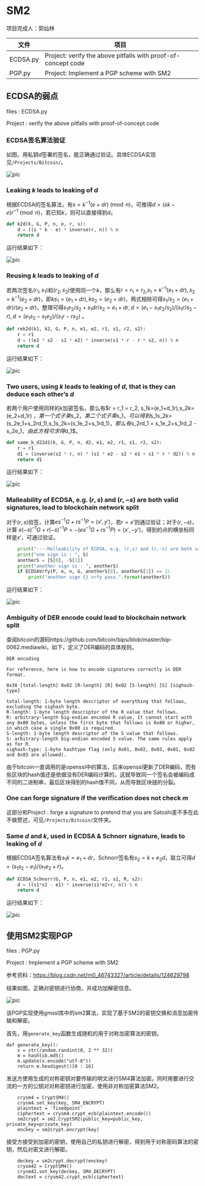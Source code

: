# SM2

项目完成人：郭灿林

|文件|项目|
|-|-|
|ECDSA.py|Project: verify the above pitfalls with proof-of-concept code|
|PGP.py|Project: Implement a PGP scheme with SM2|

## ECDSA的弱点

files : ECDSA.py

Project : verify the above pitfalls with proof-of-concept code

### ECDSA签名算法验证

如图，用私钥$d$签署的签名，能正确通过验证。具体ECDSA实现见`/Projects/Bitcoin/`。

![pic](./ScreenShot/ECDSAsig.png)

### Leaking $k$ leads to leaking of $d$

根据ECDSA的签名算法，有$s = k^{-1}(e + dr) \pmod{n}$，可推得$d = (sk - e)  r^{-1} \pmod{n}$，若已知$k$，则可以直接得到$d$。

```python
def k2d(k, G, P, n, e, r, s):
    d = ((s * k - e) * inverse(r, n)) % n
    return d
```

运行结果如下：

![pic](./ScreenShot/k2d.png)

### Reusing $k$ leads to leaking of $d$

若两次签名$(r_1,s_1)$和$(r_2,s_2)$使用同一个$k$，那么有$r = r_1 = r_2$,$s_1=k^{-1}(e_1+dr),s_2=k^{-1}(e_2+dr)$，即$ks_1=(e_1+dr),ks_2=(e_2+dr)$，两式相除可得$s_1/s_2=(e_1+dr)/(e_2+dr)$，整理可得$s_1e_2/s_2 +s_1dr/s_2 = e_1 + dr, d= (e_1-s_1e_2/s_2)/(s_1r/s_2-r),d = (e_1s_2-s_1e_2)/(s_1r-rs_2)$ 。

```python
def rek2d(k1, k2, G, P, n, e1, e2, r1, s1, r2, s2):
    r = r1
    d = ((e1 * s2 - s1 * e2) * inverse(s1 * r - r * s2, n)) % n
    return d
```

运行结果如下：

![pic](./ScreenShot/rek2d.png)

### Two users, using $k$ leads to leaking of $d$, that is they can deduce each other’s $d$

若两个用户使用同样的$k$加密签名，那么有$r = r_1 = r_2, s_1k=(e_1+d_1r),s_2k=(e_2+d_1r) $，第一个式子乘$s_2$，第二个式子乘$s_1$，可以得到$s_1s_2k=(s_2e_1+s_2rd_1),s_1s_2k=(s_1e_2+s_1rd_1)$，那么有$s_2rd_1 = s_1e_2+s_1rd_2 - s_2e_1$，由此方程可求得$d_1$。

```python
def same_k_d22d1(k, G, P, n, d2, e1, e2, r1, s1, r2, s2):
    r = r1
    d1 = (inverse(s2 * r, n) * (s1 * e2 - s2 * e1 + s1 * r * d2)) % n
    return d1
```

运行结果如下：

![pic](./ScreenShot/same_k_d22d1.png)

### Malleability of ECDSA, e.g. $(r,s)$ and $(r,-s)$ are both valid signatures, lead to blockchain network split

对于$(r,s)$验签，计算$es^{-1}G+rs^{-1}P=(x',y')$，若$r = x'$则通过验证；对于$(r,-s)$，计算
$e(-s)^{-1}G+r(-s)^{-1}P=-(es^{-1}G+rs^{-1}P)=(x',-y')$，得到的点的横坐标同样是$x'$，可通过验证。
```python
    print("----Malleability of ECDSA, e.g. (r,s) and (r,-s) are both valid signatures, lead to blockchain network split")
    print("one sign is : ", S)
    anotherS = [S[0], -S[1]]
    print("another sign is : ", anotherS)
    if ECDSAVrfy(P, e, n, G, anotherS[0], anotherS[1]) == 1:
        print("another sign {} vrfy pass.".format(anotherS))
```

运行结果如下：

![pic](./ScreenShot/r-s.png)

### Ambiguity of DER encode could lead to blockchain network split

查阅bitcoin的源码https://github.com/bitcoin/bips/blob/master/bip-0062.mediawiki，如下，定义了DER编码的具体规则。

```
DER encoding

For reference, here is how to encode signatures correctly in DER format.

0x30 [total-length] 0x02 [R-length] [R] 0x02 [S-length] [S] [sighash-type]

total-length: 1-byte length descriptor of everything that follows, excluding the sighash byte.
R-length: 1-byte length descriptor of the R value that follows.
R: arbitrary-length big-endian encoded R value. It cannot start with any 0x00 bytes, unless the first byte that follows is 0x80 or higher, in which case a single 0x00 is required.
S-length: 1-byte length descriptor of the S value that follows.
S: arbitrary-length big-endian encoded S value. The same rules apply as for R.
sighash-type: 1-byte hashtype flag (only 0x01, 0x02, 0x03, 0x81, 0x82 and 0x83 are allowed).
```

由于bitcoin一直调用的是openssl中的算法，后来openssl更新了DER编码，而有些区块的hash值还是依据没有DER编码计算的，这就导致同一个签名会被编码成不同的二进制串，最后区块得到的hash值不同，从而导致区块链的分裂。

### One can forge signature if the verification does not check $m$

这部分和Project : forge a signature to pretend that you are Satoshi差不多在此不做赘述，可见`/Projects/Bitcoin/`文件夹。

### Same $d$ and $k$, used in ECDSA & Schnorr signature, leads to leaking of $d$

根据ECDSA签名算法有$s_1k=e_1+dr$，Schnorr签名有$s_2=k+e_2d$，联立可得$d = (s_1s_2-e_1)/(s_1e_2+r)$。

```python
def ECDSA_Schnorr(G, P, n, e1, e2, r1, s1, R, s2):
    d = ((s1*s2 - e1) * inverse(s1*e2+r, n)) % n
    return d
```

运行结果如下：

![pic](ECDSA_Schnorr.png)

## 使用SM2实现PGP

files : PGP.py

Project : Implement a PGP scheme with SM2

参考资料：https://blog.csdn.net/m0_46743327/article/details/124629798

结果如图，正确对密钥进行协商，并成功加解密信息。

![pic](./ScreenShot/PGP.png)

该PGP实现使用gmssl库中的sm2算法，实现了基于SM2的密钥交换和消息加密传输和解密。

首先，用`generate_key`函数生成随机的用于对称加密算法的密钥。

```
def generate_key():
    x = str(random.randint(0, 2 ** 32))
    m = hashlib.md5()
    m.update(x.encode("utf-8"))
    return m.hexdigest()[0 : 16]
```

发送方使用生成的对称密钥对要传输的明文进行SM4算法加密。同时用要进行交流的一方的公钥对对称密钥进行加密，使用非对称加密算法SM2。

```
    crysm4 = CryptSM4()
    crysm4.set_key(key, SM4_ENCRYPT)
    plaintext = 'fixedpoint'
    ciphertext = crysm4.crypt_ecb(plaintext.encode())
    sm2crypt = sm2.CryptSM2(public_key=public_key, private_key=private_key)
    enckey = sm2crypt.encrypt(key)
```

接受方接受到加密的密钥，使用自己的私钥进行解密，得到用于对称密码算法的密钥，然后对密文进行解密。

```
    deckey = sm2crypt.decrypt(enckey)
    crysm42 = CryptSM4()
    crysm42.set_key(deckey, SM4_DECRYPT)
    dectext = crysm42.crypt_ecb(ciphertext)
```
